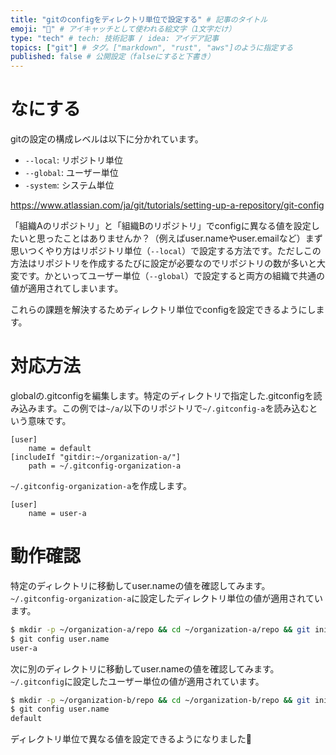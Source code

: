 ```yaml
---
title: "gitのconfigをディレクトリ単位で設定する" # 記事のタイトル
emoji: "📁" # アイキャッチとして使われる絵文字（1文字だけ）
type: "tech" # tech: 技術記事 / idea: アイデア記事
topics: ["git"] # タグ。["markdown", "rust", "aws"]のように指定する
published: false # 公開設定（falseにすると下書き）
---
```


# なにする
gitの設定の構成レベルは以下に分かれています。

- `--local`: リポジトリ単位
- `--global`: ユーザー単位
- `-system`: システム単位

https://www.atlassian.com/ja/git/tutorials/setting-up-a-repository/git-config

「組織Aのリポジトリ」と「組織Bのリポジトリ」でconfigに異なる値を設定したいと思ったことはありませんか？（例えばuser.nameやuser.emailなど）まず思いつくやり方はリポジトリ単位（`--local`）で設定する方法です。ただしこの方法はリポジトリを作成するたびに設定が必要なのでリポジトリの数が多いと大変です。かといってユーザー単位（`--global`）で設定すると両方の組織で共通の値が適用されてしまいます。

これらの課題を解決するためディレクトリ単位でconfigを設定できるようにします。

# 対応方法
globalの.gitconfigを編集します。特定のディレクトリで指定した.gitconfigを読み込みます。この例では`~/a/`以下のリポジトリで`~/.gitconfig-a`を読み込むという意味です。

```~/.gitconfig
[user]
    name = default
[includeIf "gitdir:~/organization-a/"]
  	path = ~/.gitconfig-organization-a
```

`~/.gitconfig-organization-a`を作成します。

```~/.gitconfig-organization-a
[user]
    name = user-a
```

# 動作確認
特定のディレクトリに移動してuser.nameの値を確認してみます。`~/.gitconfig-organization-a`に設定したディレクトリ単位の値が適用されています。

```sh
$ mkdir -p ~/organization-a/repo && cd ~/organization-a/repo && git init
$ git config user.name
user-a
```

次に別のディレクトリに移動してuser.nameの値を確認してみます。`~/.gitconfig`に設定したユーザー単位の値が適用されています。

```sh
$ mkdir -p ~/organization-b/repo && cd ~/organization-b/repo && git init
$ git config user.name
default
```

ディレクトリ単位で異なる値を設定できるようになりました🎉
